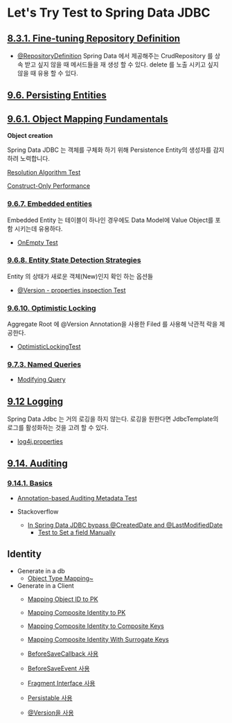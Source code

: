 # Let's Try Test to Spring Data JDBC 


## [8.3.1. Fine-tuning Repository Definition](https://docs.spring.io/spring-data/jdbc/docs/current/reference/html/#repositories)

  - [@RepositoryDefinition](src/test/java/masil/example/springdata/jdbc/ch8_3_1/RepositoryDefinitionTest.java)
      Spring Data 에서 제공해주는 CrudRepository 를 상속 받고 싶지 않을 때 메서드들을 재 생성 할 수 있다. delete 를 노출 시키고 싶지 않을 때 유용 할 수 있다.

## [9.6. Persisting Entities](https://docs.spring.io/spring-data/jdbc/docs/current/reference/html/#jdbc.entity-persistence)

## [9.6.1. Object Mapping Fundamentals](https://docs.spring.io/spring-data/jdbc/docs/current/reference/html/#mapping.fundamentals)

**Object creation**

Spring Data JDBC 는 객체를 구체화 하기 위해 Persistence Entity의  생성자를 감지하려 노력합니다.

[Resolution Algorithm Test](src/test/java/masil/example/springdata/jdbc/ch9_6_1/ObjectCreationTest.java)

[Construct-Only Performance](src/test/java/masil/example/springdata/jdbc/ch9_6_1/ConstructorOnlyPerformanceTest.java)
  

### [9.6.7. Embedded entities](https://docs.spring.io/spring-data/jdbc/docs/current/reference/html/#jdbc.entity-persistence.embedded-entities)
Embedded Entity 는 테이블이 하나인 경우에도 Data Model에 Value Object를 포함 시키는데 유용하다.

- [OnEmpty Test](src/test/java/masil/example/springdata/jdbc/ch9_6_7/EmbeddedOptionTest.java)

### [9.6.8. Entity State Detection Strategies](https://docs.spring.io/spring-data/jdbc/docs/current/reference/html/#is-new-state-detection)

Entity 의 상태가 새로운 객체(New)인지 확인 하는 옵션들  
 - [@Version - properties inspection Test](src/test/java/masil/example/springdata/jdbc/ch9_6_8/VersionPropertiesInspectionTest.java)

### [9.6.10. Optimistic Locking](https://docs.spring.io/spring-data/jdbc/docs/current/reference/html/#jdbc.entity-persistence.optimistic-locking)

Aggregate Root 에 @Version Annotation을 사용한 Filed 를 사용해 낙관적 락을 제공한다. 
- [OptimisticLockingTest](src/test/java/masil/example/springdata/jdbc/ch9_6_10/OptimisticLockingTest.java)

### [9.7.3. Named Queries](https://docs.spring.io/spring-data/jdbc/docs/current/reference/html/#jdbc.query-methods.named-query)

- [Modifying Query](https://docs.spring.io/spring-data/jdbc/docs/current/reference/html/#jdbc.query-methods.at-query.modifying)

## [9.12 Logging](https://docs.spring.io/spring-data/jdbc/docs/current/reference/html/#jdbc.logging)
  Spring Data Jdbc 는 거의 로깅을 하지 않는다. 로깅을 원한다면 JdbcTemplate의 로그를 활성화하는 것을 고려 할 수 있다.
  - [log4j.properties](src/main/resources/log4j.properties)

## [9.14. Auditing](https://docs.spring.io/spring-data/jdbc/docs/current/reference/html/#auditing)

### [9.14.1. Basics](https://docs.spring.io/spring-data/jdbc/docs/current/reference/html/#auditing.basics)

 - [Annotation-based Auditing Metadata Test](src/test/java/masil/example/springdata/jdbc/ch9_14_1/AnnotationBasedAuditingMetadataTest.java)

  - Stackoverflow
    - [In Spring Data JDBC bypass @CreatedDate and @LastModifiedDate](https://stackoverflow.com/questions/67775557/in-spring-data-jdbc-bypass-createddate-and-lastmodifieddate)
      - [Test to Set a field Manually](src/test/java/masil/example/springdata/jdbc/ch9_14_1/ManuallySetupTest.java)


## Identity


- Generate in a db
  - [Object Type Mapping~](src/test/java/masil/example/springdata/jdbc/identity/MappingObjectTypeTest.java)
- Generate in a Client
  - [Mapping Object ID to PK](src/test/java/masil/example/springdata/jdbc/identity/MappingIDToPkTest.java)
  - [Mapping Composite Identity to PK](src/test/java/masil/example/springdata/jdbc/identity/MappingCompositeIDToPKTest.java)
  - [Mapping Composite Identity to Composite Keys](src/test/java/masil/example/springdata/jdbc/identity/MappingCompositeIDToCompositeKeysTest.java)
  - [Mapping Composite Identity With Surrogate Keys](src/test/java/masil/example/springdata/jdbc/identity/MappingCompositeIDWithSurrogateKeys.java)

  - [BeforeSaveCallback 사용](src/test/java/masil/example/springdata/jdbc/identity/from_client/UsingBeforeSaveCallbackTest.java)
  - [BeforeSaveEvent 사용](src/test/java/masil/example/springdata/jdbc/identity/from_client/UsingBeforeSaveEventTest.java)
  - [Fragment Interface 사용](src/test/java/masil/example/springdata/jdbc/identity/from_client/UsingFragmentsInterfaceTest.java)
  - [Persistable 사용](src/test/java/masil/example/springdata/jdbc/identity/from_client/UsingPersistableTest.java)
  - [@Version을 사용](src/test/java/masil/example/springdata/jdbc/identity/from_client/UsingVersionTest.java)
